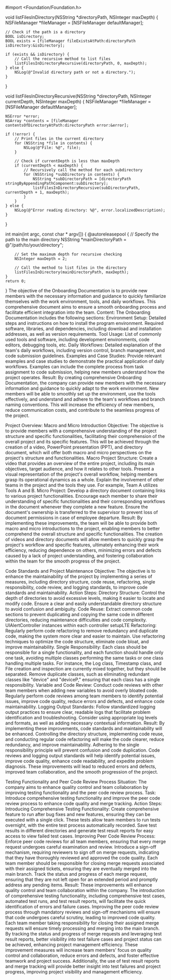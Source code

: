  #import <Foundation/Foundation.h>

void listFilesInDirectory(NSString *directoryPath, NSInteger maxDepth) {
    NSFileManager *fileManager = [NSFileManager defaultManager];

    // Check if the path is a directory
    BOOL isDirectory;
    BOOL exists = [fileManager fileExistsAtPath:directoryPath isDirectory:&isDirectory];

    if (exists && isDirectory) {
        // Call the recursive method to list files
        listFilesInDirectoryRecursive(directoryPath, 0, maxDepth);
    } else {
        NSLog(@"Invalid directory path or not a directory.");
    }
}

void listFilesInDirectoryRecursive(NSString *directoryPath, NSInteger currentDepth, NSInteger maxDepth) {
    NSFileManager *fileManager = [NSFileManager defaultManager];

    NSError *error;
    NSArray *contents = [fileManager contentsOfDirectoryAtPath:directoryPath error:&error];

    if (!error) {
        // Print files in the current directory
        for (NSString *file in contents) {
            NSLog(@"File: %@", file);
        }

        // Check if currentDepth is less than maxDepth
        if (currentDepth < maxDepth) {
            // Recursively call the method for each subdirectory
            for (NSString *subDirectory in contents) {
                NSString *subDirectoryPath = [directoryPath stringByAppendingPathComponent:subDirectory];
                listFilesInDirectoryRecursive(subDirectoryPath, currentDepth + 1, maxDepth);
            }
        }
    } else {
        NSLog(@"Error reading directory: %@", error.localizedDescription);
    }
}

int main(int argc, const char * argv[]) {
    @autoreleasepool {
        // Specify the path to the main directory
        NSString *mainDirectoryPath = @"/path/to/your/directory";

        // Set the maximum depth for recursive checking
        NSInteger maxDepth = 2;

        // Call the method to list files in the directory
        listFilesInDirectory(mainDirectoryPath, maxDepth);
    }
    return 0;
}
The objective of the Onboarding Documentation is to provide new members with the necessary information and guidance to quickly familiarize themselves with the work environment, tools, and daily workflows. This comprehensive document aims to ensure a smooth onboarding process and facilitate efficient integration into the team.
Content:
The Onboarding Documentation includes the following sections:
		Environment Setup:
Detailed steps and instructions on how to install the program environment.
Required software, libraries, and dependencies, including download and installation addresses, as well as version requirements.
		Tool Usage:
List of commonly used tools and software, including development environments, code editors, debugging tools, etc.
		Daily Workflows:
Detailed explanation of the team's daily workflows, including version control, branch management, and code submission guidelines.
		Examples and Case Studies:
Provide relevant examples and case studies to demonstrate the practical application of daily workflows.
Examples can include the complete process from task assignment to code submission, helping new members understand how the project operates.
Result:
By creating comprehensive Onboarding Documentation, the company can provide new members with the necessary information and guidance to quickly adapt to the work environment. New members will be able to smoothly set up the environment, use the tools effectively, and understand and adhere to the team's workflows and branch naming conventions. This will increase the efficiency of new members, reduce communication costs, and contribute to the seamless progress of the project.


Project Overview: Macro and Micro Introduction
Objective:
The objective is to provide members with a comprehensive understanding of the project structure and specific functionalities, facilitating their comprehension of the overall project and its specific features. This will be achieved through the creation of a video, PowerPoint presentation (PPT), and directory document, which will offer both macro and micro perspectives on the project's structure and functionalities.
Macro Project Structure:
Create a video that provides an overview of the entire project, including its main objectives, target audience, and how it relates to other tools.
Present a visual representation of the project's overall workflow, helping members grasp its operational dynamics as a whole.
Explain the involvement of other teams in the project and the tools they use. For example, Team A utilizes Tools A and B.
Micro Project:
Develop a directory document containing links to various project functionalities.
Encourage each member to share their understanding of specific functionalities and their corresponding workflows in the document whenever they complete a new feature.
Ensure the document's ownership is transferred to the supervisor to prevent loss of document permissions in case of employee departure.
Result:
By implementing these improvements, the team will be able to provide both macro and micro introductions to the project, enabling members to better comprehend the overall structure and specific functionalities. The creation of videos and directory documents will allow members to quickly grasp the project's workflow and specific features, ultimately enhancing their work efficiency, reducing dependence on others, minimizing errors and defects caused by a lack of project understanding, and fostering collaboration within the team for the smooth progress of the project.




Code Standards and Project Maintenance
Objective: The objective is to enhance the maintainability of the project by implementing a series of measures, including directory structure, code reuse, refactoring, single responsibility, code review, and logging standards, to improve code standards and maintainability.
Action Steps:
		Directory Structure:
Control the depth of directories to avoid excessive levels, making it easier to locate and modify code.
Ensure a clear and easily understandable directory structure to avoid confusion and ambiguity.
		Code Reuse:
Extract common code sections to prevent duplicating and copying the same code in different directories, reducing maintenance difficulties and code complexity. 
UIAlertController instances within each controller
setupLTE
		Refactoring:
Regularly perform code refactoring to remove redundancy and duplicate code, making the system more clear and easier to maintain.
Use refactoring techniques to optimize the code structure, eliminate code bloat, and improve maintainability.
		Single Responsibility:
Each class should be responsible for a single functionality, and each function should handle only one task, 
avoiding multiple classes performing the same tasks or one class handling multiple tasks. 
For instance, the Log class, Timestamp class, and File creation and inspection are currently mixed together, but they should be separated.
Remove duplicate classes, such as eliminating redundant classes like "device" and "deviceP," ensuring that each class has a single responsibility.
		Variable and Code Review:
Conduct code reviews with other team members when adding new variables to avoid overly bloated code.
Regularly perform code reviews among team members to identify potential issues, improve code quality, reduce errors and defects, and enhance code maintainability.
		Logging Output Standards:
Follow standardized logging output practices to ensure clear, readable logs that facilitate problem identification and troubleshooting.
Consider using appropriate log levels and formats, as well as adding necessary contextual information.
Result: By implementing these improvements, code standards and maintainability will be enhanced. Controlling the directory structure, implementing code reuse, and conducting regular code refactoring will make the code clearer, reduce redundancy, and improve maintainability. Adhering to the single responsibility principle will prevent confusion and code duplication. Code reviews and logging output standards will help identify potential issues, improve code quality, enhance code readability, and expedite problem diagnosis. These improvements will lead to reduced errors and defects, improved team collaboration, and the smooth progression of the project.

Testing Functionality and Peer Code Review Process
Situation: The company aims to enhance quality control and team collaboration by improving testing functionality and the peer code review process.
Task: Introduce comprehensive testing functionality and improve the peer code review process to enhance code quality and merge tracking.
Action Steps:
		Introducing Comprehensive Testing Functionality:
Create comprehensive feature to run after bug fixes and new features, ensuring they can be executed with a single click. These tests allow team members to run tests overnight, with the entire test process automatically recorded.
Save test results in different directories and generate test result reports for easy access to view failed test cases.
		Improving Peer Code Review Process:
Enforce peer code reviews for all team members, ensuring that every merge request undergoes careful examination and review.
Introduce a sign-off mechanism, requiring reviewers to sign off on merge requests, indicating that they have thoroughly reviewed and approved the code quality.
Each team member should be responsible for closing merge requests associated with their assigned tickets, ensuring they are eventually merged into the main branch.
Track the status and progress of each merge request, ensuring that they are not left open for an extended period and promptly address any pending items.
Result: These improvements will enhance quality control and team collaboration within the company.
The introduction of comprehensive testing functionality, including comprehensive test cases, automated test runs, and test result reports, will facilitate the quick identification of errors and failure cases.
Improving the peer code review process through mandatory reviews and sign-off mechanisms will ensure that code undergoes careful scrutiny, leading to improved code quality.
Each team member taking responsibility for closing their assigned merge requests will ensure timely processing and merging into the main branch.
By tracking the status and progress of merge requests and leveraging test result reports, better visibility into test failure cases and project status can be achieved, enhancing project management efficiency.
These improvement measures will increase team members' focus on quality control and collaboration, reduce errors and defects, and foster effective teamwork and project success. Additionally, the use of test result reports and merge tracking will provide better insight into test failures and project progress, improving project visibility and management efficiency.

